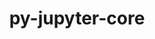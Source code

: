 ---
title: "py-jupyter-core"
layout: cache
categories: [package, v0.18.1]
meta: {"versions": ["4.9.2"], "compilers": ["gcc@=7.3.1", "gcc@=7.5.0"], "oss": ["amzn2", "ubuntu18.04"], "platforms": ["linux"], "targets": ["aarch64", "graviton2", "x86_64", "x86_64_v3", "x86_64_v4"], "stacks": ["aws-isc", "aws-isc-aarch64", "data-vis-sdk", "e4s", "root"], "num_specs": 7, "num_specs_by_stack": {"aws-isc-aarch64": 2, "root": 7, "e4s": 2, "data-vis-sdk": 1, "aws-isc": 2}}
spec_details: [{"hash": "mu4r45amxp2lrhiunx7ova2mhnlyudse", "compiler": "gcc@=7.3.1", "versions": ["4.9.2"], "os": "amzn2", "platform": "linux", "target": "aarch64", "variants": [], "stacks": ["aws-isc-aarch64", "root"], "size": "-", "tarball": "https://binaries.spack.io/v0.18.1/build_cache/linux-amzn2-aarch64/gcc-7.3.1/py-jupyter-core-4.9.2/linux-amzn2-aarch64-gcc-7.3.1-py-jupyter-core-4.9.2-mu4r45amxp2lrhiunx7ova2mhnlyudse.spack"}, {"hash": "mzdpl2ffxko66uvml7tgj2acvktmlupx", "compiler": "gcc@=7.5.0", "versions": ["4.9.2"], "os": "ubuntu18.04", "platform": "linux", "target": "x86_64", "variants": [], "stacks": ["e4s", "root"], "size": "-", "tarball": "https://binaries.spack.io/v0.18.1/build_cache/linux-ubuntu18.04-x86_64/gcc-7.5.0/py-jupyter-core-4.9.2/linux-ubuntu18.04-x86_64-gcc-7.5.0-py-jupyter-core-4.9.2-mzdpl2ffxko66uvml7tgj2acvktmlupx.spack"}, {"hash": "nvvfyy5i3qt3tsan4w7moeqrg6yi36ns", "compiler": "gcc@=7.3.1", "versions": ["4.9.2"], "os": "amzn2", "platform": "linux", "target": "graviton2", "variants": [], "stacks": ["aws-isc-aarch64", "root"], "size": "-", "tarball": "https://binaries.spack.io/v0.18.1/build_cache/linux-amzn2-graviton2/gcc-7.3.1/py-jupyter-core-4.9.2/linux-amzn2-graviton2-gcc-7.3.1-py-jupyter-core-4.9.2-nvvfyy5i3qt3tsan4w7moeqrg6yi36ns.spack"}, {"hash": "eglc2rnlwdl6g6fmcyrelz2xsw4vjg3l", "compiler": "gcc@=7.5.0", "versions": ["4.9.2"], "os": "ubuntu18.04", "platform": "linux", "target": "x86_64", "variants": [], "stacks": ["root", "data-vis-sdk"], "size": "-", "tarball": "https://binaries.spack.io/v0.18.1/build_cache/linux-ubuntu18.04-x86_64/gcc-7.5.0/py-jupyter-core-4.9.2/linux-ubuntu18.04-x86_64-gcc-7.5.0-py-jupyter-core-4.9.2-eglc2rnlwdl6g6fmcyrelz2xsw4vjg3l.spack"}, {"hash": "7xppw4qmxdlpvltnrrxmpxffsuacenns", "compiler": "gcc@=7.3.1", "versions": ["4.9.2"], "os": "amzn2", "platform": "linux", "target": "x86_64_v4", "variants": [], "stacks": ["aws-isc", "root"], "size": "-", "tarball": "https://binaries.spack.io/v0.18.1/build_cache/linux-amzn2-x86_64_v4/gcc-7.3.1/py-jupyter-core-4.9.2/linux-amzn2-x86_64_v4-gcc-7.3.1-py-jupyter-core-4.9.2-7xppw4qmxdlpvltnrrxmpxffsuacenns.spack"}, {"hash": "acouvc6wlgdfixu3wikkbp74nrnihkak", "compiler": "gcc@=7.5.0", "versions": ["4.9.2"], "os": "ubuntu18.04", "platform": "linux", "target": "x86_64", "variants": [], "stacks": ["e4s", "root"], "size": "-", "tarball": "https://binaries.spack.io/v0.18.1/build_cache/linux-ubuntu18.04-x86_64/gcc-7.5.0/py-jupyter-core-4.9.2/linux-ubuntu18.04-x86_64-gcc-7.5.0-py-jupyter-core-4.9.2-acouvc6wlgdfixu3wikkbp74nrnihkak.spack"}, {"hash": "iz6dqlf5olq7kqa2eatonmtl5agndih3", "compiler": "gcc@=7.3.1", "versions": ["4.9.2"], "os": "amzn2", "platform": "linux", "target": "x86_64_v3", "variants": [], "stacks": ["aws-isc", "root"], "size": "-", "tarball": "https://binaries.spack.io/v0.18.1/build_cache/linux-amzn2-x86_64_v3/gcc-7.3.1/py-jupyter-core-4.9.2/linux-amzn2-x86_64_v3-gcc-7.3.1-py-jupyter-core-4.9.2-iz6dqlf5olq7kqa2eatonmtl5agndih3.spack"}]
---